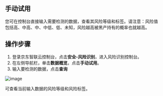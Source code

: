 ## 手动试用

您可在控制台直接输入需要检测的数据，查看其风险等级和标签。请注意：风险值包括高、中高、中、中低、低、未知，风险越高被黑产持有的概率也就越高。

## 操作步骤

1. 登录京东智联云控制台，点击**安全-风险识别**，进入风险识别控制台。
2. 在左侧导航栏，单击**数据概览**，点击**手动试用**。
3. 输入要检测的数据，点击**查询**

![image](../../../../../image/Content-Moderation/Operation-Guide/trial.png)

可查看当前输入数据的风险等级和风险标签。

